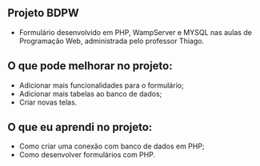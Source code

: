 ## Projeto BDPW

- Formulário desenvolvido em PHP, WampServer e MYSQL nas aulas de Programação Web, administrada pelo professor Thiago.

## O que pode melhorar no projeto:

- Adicionar mais funcionalidades para o formulário;
- Adicionar mais tabelas ao banco de dados;
- Criar novas telas.

## O que eu aprendi no projeto:

- Como criar uma conexão com banco de dados em PHP;
- Como desenvolver formulários com PHP.
